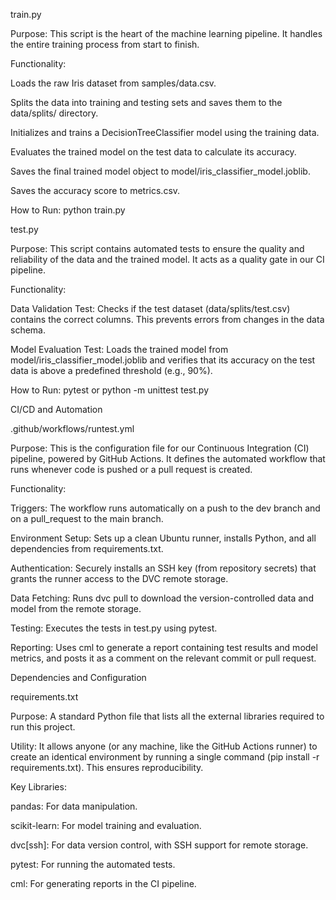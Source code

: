 train.py

Purpose: This script is the heart of the machine learning pipeline. It handles the entire training process from start to finish.

Functionality:

Loads the raw Iris dataset from samples/data.csv.

Splits the data into training and testing sets and saves them to the data/splits/ directory.

Initializes and trains a DecisionTreeClassifier model using the training data.

Evaluates the trained model on the test data to calculate its accuracy.

Saves the final trained model object to model/iris_classifier_model.joblib.

Saves the accuracy score to metrics.csv.

How to Run: python train.py

test.py

Purpose: This script contains automated tests to ensure the quality and reliability of the data and the trained model. It acts as a quality gate in our CI pipeline.

Functionality:

Data Validation Test: Checks if the test dataset (data/splits/test.csv) contains the correct columns. This prevents errors from changes in the data schema.

Model Evaluation Test: Loads the trained model from model/iris_classifier_model.joblib and verifies that its accuracy on the test data is above a predefined threshold (e.g., 90%).

How to Run: pytest or python -m unittest test.py

CI/CD and Automation

.github/workflows/runtest.yml

Purpose: This is the configuration file for our Continuous Integration (CI) pipeline, powered by GitHub Actions. It defines the automated workflow that runs whenever code is pushed or a pull request is created.

Functionality:

Triggers: The workflow runs automatically on a push to the dev branch and on a pull_request to the main branch.

Environment Setup: Sets up a clean Ubuntu runner, installs Python, and all dependencies from requirements.txt.

Authentication: Securely installs an SSH key (from repository secrets) that grants the runner access to the DVC remote storage.

Data Fetching: Runs dvc pull to download the version-controlled data and model from the remote storage.

Testing: Executes the tests in test.py using pytest.

Reporting: Uses cml to generate a report containing test results and model metrics, and posts it as a comment on the relevant commit or pull request.

Dependencies and Configuration

requirements.txt

Purpose: A standard Python file that lists all the external libraries required to run this project.

Utility: It allows anyone (or any machine, like the GitHub Actions runner) to create an identical environment by running a single command (pip install -r requirements.txt). This ensures reproducibility.

Key Libraries:

pandas: For data manipulation.

scikit-learn: For model training and evaluation.

dvc[ssh]: For data version control, with SSH support for remote storage.

pytest: For running the automated tests.

cml: For generating reports in the CI pipeline.
